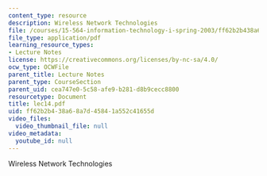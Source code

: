 ```yaml
---
content_type: resource
description: Wireless Network Technologies
file: /courses/15-564-information-technology-i-spring-2003/ff62b2b438a68a7d45841a552c41655d_lec14.pdf
file_type: application/pdf
learning_resource_types:
- Lecture Notes
license: https://creativecommons.org/licenses/by-nc-sa/4.0/
ocw_type: OCWFile
parent_title: Lecture Notes
parent_type: CourseSection
parent_uid: cea747e0-5c58-afe9-b281-d8b9cecc8800
resourcetype: Document
title: lec14.pdf
uid: ff62b2b4-38a6-8a7d-4584-1a552c41655d
video_files:
  video_thumbnail_file: null
video_metadata:
  youtube_id: null
---
```

Wireless Network Technologies